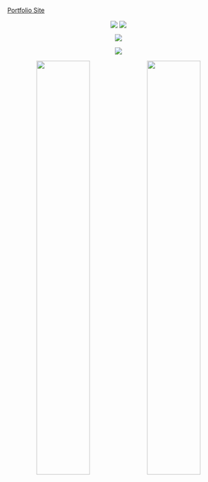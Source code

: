 <a href='https://portfolio.kuelling-sh.com'>Portfolio Site</a>
<p align="center">
  <img align="center" src="https://github-readme-stats.vercel.app/api?username=ydfdas1f546g1df&show_icons=true&theme=tokyonight" />
  <img align="center" src="https://github-readme-stats.vercel.app/api/top-langs/?username=ydfdas1f546g1df&layout=donut&theme=tokyonight" />
</p>
<p align="center">
  <img align="center" src="https://github-readme-stats.vercel.app/api/wakatime?username=ydfdas1f546g1df&layout=compact\&theme=tokyonight" />
</p>

<p align="center">
  <img align="center" src="https://wakatime.com/share/@ydfdas1f546g1df/17e38866-d21b-4cd6-97a4-cabbb0260245.svg" />
</p>
<p align="center">
  <img align="center" width="49%" src="https://wakatime.com/share/@ydfdas1f546g1df/e9a203ed-c7fa-443c-9de4-b5ef8700454b.svg" />
  <img align="center" width="49%" src="https://wakatime.com/share/@ydfdas1f546g1df/9c46d937-f2d8-4459-ae6e-6783b5584d85.svg" />
</p>
